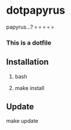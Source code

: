 # dotpapyrus

papyrus...? :skull: :skull: :skull: :skull: :skull:

### This is a dotfile

## Installation

1. bash 

2. make install


## Update

make update

